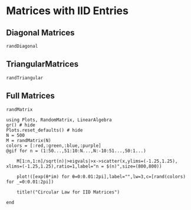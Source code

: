 # Matrices with IID Entries

## Diagonal Matrices

```@docs
randDiagonal
```

## TriangularMatrices

```@docs
randTriangular
```

## Full Matrices

```@docs
randMatrix
```



```@example 
using Plots, RandomMatrix, LinearAlgebra
gr() # hide
Plots.reset_defaults() # hide
N = 500
M = randMatrix(N)
colors = [:red,:green,:blue,:purple]
@gif for n = (1:50...,51:10:N...,N:-10:51...,50:1...)
     
    M[1:n,1:n]/sqrt(n)|>eigvals|>x->scatter(x,ylims=(-1.25,1.25), xlims=(-1.25,1.25),ratio=1,label="n = $(n)",size=(800,800))

    plot!([exp(θ*im) for θ=0:0.01:2pi],label="",lw=3,c=[rand(colors) for _=0:0.01:2pi])
        
    title!("Circular Law for IID Matrices")
    
end 
```
